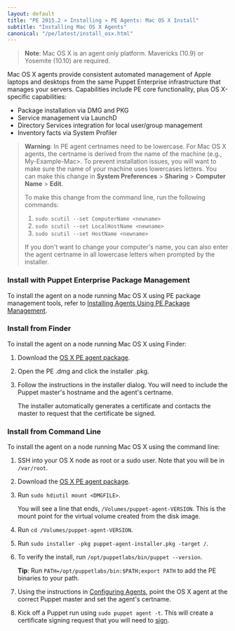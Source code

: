 ```yaml
---
layout: default
title: "PE 2015.2 » Installing » PE Agents: Mac OS X Install"
subtitle: "Installing Mac OS X Agents"
canonical: "/pe/latest/install_osx.html"
---
```


>**Note**: Mac OS X is an agent only platform. Mavericks (10.9) or Yosemite (10.10) are required.

Mac OS X agents provide consistent automated management of Apple laptops and desktops from the same Puppet Enterprise infrastructure that manages your servers. Capabilities include PE core functionality, plus OS X-specific capabilities:

* Package installation via DMG and PKG
* Service management via LaunchD
* Directory Services integration for local user/group management
* Inventory facts via System Profiler

> **Warning**: In PE agent certnames need to be lowercase. For Mac OS X agents, the certname is derived from the name of the machine (e.g., My-Example-Mac>. To prevent installation issues, you will want to make sure the name of your machine uses lowercases letters. You can make this change in **System Preferences** > **Sharing** > **Computer Name** > **Edit**.
>
> To make this change from the command line, run the following commands:
>
>  1. `sudo scutil --set ComputerName <newname>`
>  2. `sudo scutil --set LocalHostName <newname>`
>  3. `sudo scutil --set HostName <newname>`
>
>If you don't want to change your computer's name, you can also enter the agent certname in all lowercase letters when prompted by the installer.

### Install with Puppet Enterprise Package Management

To install the agent on a node running Mac OS X using PE package management tools, refer to [Installing Agents Using PE Package Management](./install_agents.html#installing-agents-using-pe-package-management).

### Install from Finder

To install the agent on a node running Mac OS X using Finder:

1. Download the [OS X PE agent package](http://puppetlabs.com/download-puppet-enterprise).
2. Open the PE .dmg and click the installer .pkg.
3. Follow the instructions in the installer dialog. You will need to include the Puppet master's hostname and the agent's certname.

   The installer automatically generates a certificate and contacts the master to request that the certificate be signed.

### Install from Command Line

To install the agent on a node running Mac OS X using the command line:

1. SSH into your OS X node as root or a sudo user. Note that you will be in `/var/root`.
2. Download the [OS X PE agent package](http://puppetlabs.com/download-puppet-enterprise).
3. Run `sudo hdiutil mount <DMGFILE>`.

   You will see a line that ends, `/Volumes/puppet-agent-VERSION`. This is the mount point for the virtual volume created from the disk image.

4. Run `cd /Volumes/puppet-agent-VERSION`.
5. Run `sudo installer -pkg puppet-agent-installer.pkg -target /`.
6. To verify the install, run `/opt/puppetlabs/bin/puppet --version`.

   **Tip**: Run `PATH=/opt/puppetlabs/bin:$PATH;export PATH` to add the PE binaries to your path.

7. Using the instructions in [Configuring Agents](./install_agents.html#configuring-agents), point the OS X agent at the correct Puppet master and set the agent's certname.
8. Kick off a Puppet run using `sudo puppet agent -t`. This will create a certificate signing request that you will need to [sign](#signing-agent-certificates).